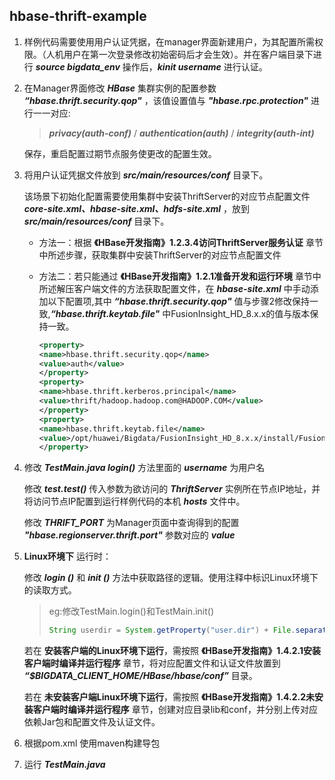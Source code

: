 ## hbase-thrift-example

1. 样例代码需要使用用户认证凭据，在manager界面新建用户，为其配置所需权限。（人机用户在第一次登录修改初始密码后才会生效）。并在客户端目录下进行 ***source bigdata_env*** 操作后，***kinit username*** 进行认证。

2. 在Manager界面修改 ***HBase*** 集群实例的配置参数 ***“hbase.thrift.security.qop"*** ，该值设置值与 ***"hbase.rpc.protection"*** 进行一一对应:

   > ***privacy(auth-conf)*** / ***authentication(auth)*** / ***integrity(auth-int)*** 

   保存，重启配置过期节点服务使更改的配置生效。

3. 将用户认证凭据文件放到 ***src/main/resources/conf*** 目录下。

   该场景下初始化配置需要使用集群中安装ThriftServer的对应节点配置文件 ***core-site.xml、hbase-site.xml、hdfs-site.xml*** ，放到 ***src/main/resources/conf*** 目录下。

   - 方法一：根据 __《HBase开发指南》1.2.3.4访问ThriftServer服务认证__ 章节中所述步骤，获取集群中安装ThriftServer的对应节点配置文件

   - 方法二：若只能通过 __《HBase开发指南》1.2.1准备开发和运行环境__ 章节中所述解压客户端文件的方法获取配置文件，在 ***hbase-site.xml*** 中手动添加以下配置项,其中 ***“hbase.thrift.security.qop"*** 值与步骤2修改保持一致,***“hbase.thrift.keytab.file"*** 中FusionInsight_HD_8.x.x的值与版本保持一致。
      ```xml
      <property>
      <name>hbase.thrift.security.qop</name>
      <value>auth</value>
      </property>
      <property>
      <name>hbase.thrift.kerberos.principal</name>
      <value>thrift/hadoop.hadoop.com@HADOOP.COM</value>
      </property>
      <property>
      <name>hbase.thrift.keytab.file</name>
      <value>/opt/huawei/Bigdata/FusionInsight_HD_8.x.x/install/FusionInsight-HBase-2.2.3/keytabs/HBase/thrift.keytab</value>
      </property>
      ```

5. 修改 ***TestMain.java login()***  方法里面的 ***username*** 为用户名
   
   修改 ***test.test()*** 传入参数为欲访问的 ***ThriftServer*** 实例所在节点IP地址，并将访问节点IP配置到运行样例代码的本机 ***hosts*** 文件中。

   修改 ***THRIFT_PORT*** 为Manager页面中查询得到的配置 ***"hbase.regionserver.thrift.port"*** 参数对应的 ***value***

6. __Linux环境下__ 运行时：

   修改 ***login ()*** 和 ***init ()*** 方法中获取路径的逻辑。使用注释中标识Linux环境下的读取方式。
   
   > eg:修改TestMain.login()和TestMain.init()
   >
   > ```java
   > String userdir = System.getProperty("user.dir") + File.separator + "conf" + File.separator;
   > ```
   
   若在 __安装客户端的Linux环境下运行__，需按照 __《HBase开发指南》1.4.2.1安装客户端时编译并运行程序__ 章节，将对应配置文件和认证文件放置到 ***“$BIGDATA_CLIENT_HOME/HBase/hbase/conf”*** 目录。
   
   若在 __未安装客户端Linux环境下运行__，需按照 __《HBase开发指南》1.4.2.2未安装客户端时编译并运行程序__ 章节，创建对应目录lib和conf，并分别上传对应依赖Jar包和配置文件及认证文件。
   
7. 根据pom.xml 使用maven构建导包

8. 运行 ***TestMain.java*** 



